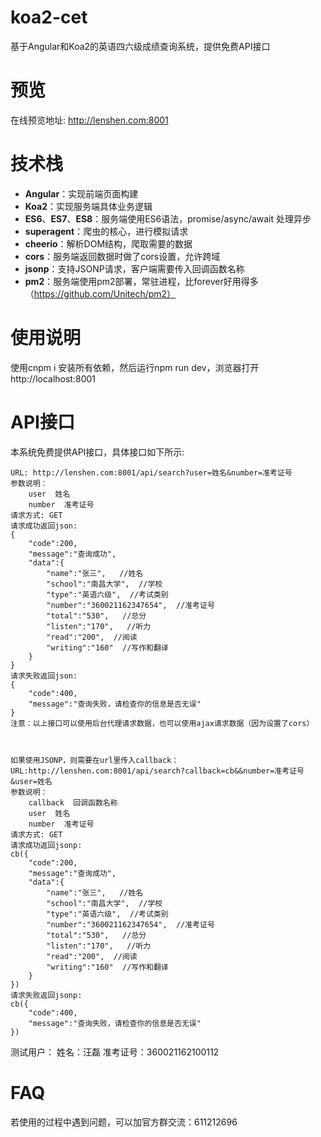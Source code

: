 # koa2-cet

基于Angular和Koa2的英语四六级成绩查询系统，提供免费API接口

# 预览

在线预览地址: http://lenshen.com:8001

# 技术栈

* **Angular**：实现前端页面构建
* **Koa2**：实现服务端具体业务逻辑
* **ES6**、**ES7**、**ES8**：服务端使用ES6语法，promise/async/await 处理异步
* **superagent**：爬虫的核心，进行模拟请求
* **cheerio**：解析DOM结构，爬取需要的数据
* **cors**：服务端返回数据时做了cors设置，允许跨域
* **jsonp**：支持JSONP请求，客户端需要传入回调函数名称
* **pm2**：服务端使用pm2部署，常驻进程，比forever好用得多（https://github.com/Unitech/pm2）

# 使用说明

使用cnpm i 安装所有依赖，然后运行npm run dev，浏览器打开 http://localhost:8001

# API接口

本系统免费提供API接口，具体接口如下所示:
```
URL: http://lenshen.com:8001/api/search?user=姓名&number=准考证号
参数说明：
    user  姓名
    number  准考证号
请求方式: GET
请求成功返回json:
{ 
    "code":200,
    "message":"查询成功",
    "data":{ 
  		"name":"张三",   //姓名
  		"school":"南昌大学",  //学校
  		"type":"英语六级",  //考试类别
	  	"number":"360021162347654",  //准考证号
	  	"total":"530",   //总分
	  	"listen":"170",   //听力
	  	"read":"200",  //阅读
	  	"writing":"160"  //写作和翻译
    }
}
请求失败返回json:
{ 
    "code":400,
    "message":"查询失败，请检查你的信息是否无误"
}
注意：以上接口可以使用后台代理请求数据，也可以使用ajax请求数据（因为设置了cors）



如果使用JSONP，则需要在url里传入callback：
URL:http://lenshen.com:8001/api/search?callback=cb&&number=准考证号&user=姓名
参数说明：  
    callback  回调函数名称
    user  姓名 
    number  准考证号
请求方式: GET
请求成功返回jsonp:
cb({
    "code":200,
    "message":"查询成功",
    "data":{ 
  	    "name":"张三",   //姓名
  	    "school":"南昌大学",  //学校
  	    "type":"英语六级",  //考试类别
  	    "number":"360021162347654",  //准考证号
  	    "total":"530",   //总分
  	    "listen":"170",   //听力
  	    "read":"200",  //阅读
  	    "writing":"160"  //写作和翻译
    }
})
请求失败返回jsonp:
cb({ 
	"code":400,
	"message":"查询失败，请检查你的信息是否无误"
})
```

测试用户：
   姓名：汪磊
   准考证号：360021162100112
# FAQ

若使用的过程中遇到问题，可以加官方群交流：611212696
